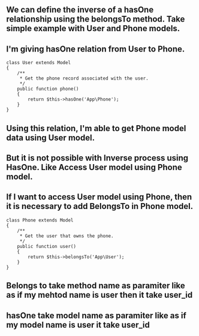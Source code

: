 ## We can define the inverse of a hasOne relationship using the belongsTo method. Take simple example with User and Phone models.

## I'm giving hasOne relation from User to Phone.
```
class User extends Model
{
    /**
     * Get the phone record associated with the user.
     */
    public function phone()
    {
        return $this->hasOne('App\Phone');
    }
}
```

## Using this relation, I'm able to get Phone model data using User model.
## But it is not possible with Inverse process using HasOne. Like Access User model using Phone model.
## If I want to access User model using Phone, then it is necessary to add BelongsTo in Phone model.

```
class Phone extends Model
{
    /**
     * Get the user that owns the phone.
     */
    public function user()
    {
        return $this->belongsTo('App\User');
    }
}
```

## Belongs to take method name as paramiter like as if my mehtod name is user then it take user_id
## hasOne take model name as paramiter like as if my model name is user it take user_id
